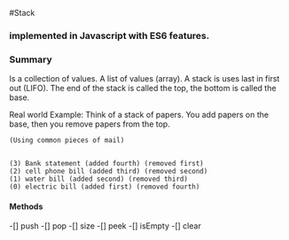 #Stack
### implemented in Javascript with ES6 features.


### Summary
Is a collection of values.  A list of values (array).  A stack is uses last in first out (LIFO). The end of the stack is called the top, the bottom is called the base.

Real world Example:
Think of a stack of papers. You add papers on the base, then you remove papers from the top.

```
(Using common pieces of mail)


(3) Bank statement (added fourth) (removed first)
(2) cell phone bill (added third) (removed second)
(1) water bill (added second) (removed third)
(0) electric bill (added first) (removed fourth)
```



#### Methods
-[] push
-[] pop
-[] size
-[] peek
-[] isEmpty
-[] clear

